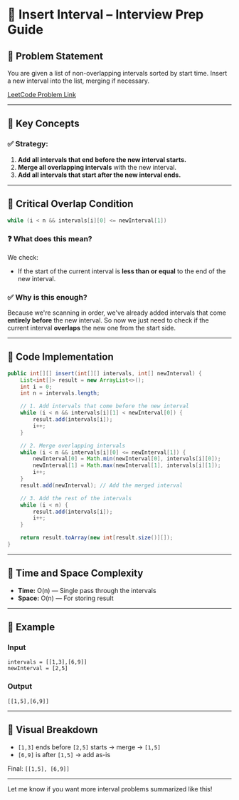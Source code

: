 
# 📘 Insert Interval – Interview Prep Guide

## 🔹 Problem Statement
You are given a list of non-overlapping intervals sorted by start time. Insert a new interval into the list, merging if necessary.

[LeetCode Problem Link](https://leetcode.com/problems/insert-interval/)

---

## 🔹 Key Concepts

### ✅ Strategy:

1. **Add all intervals that end before the new interval starts.**
2. **Merge all overlapping intervals** with the new interval.
3. **Add all intervals that start after the new interval ends.**

---

## 🔹 Critical Overlap Condition

```java
while (i < n && intervals[i][0] <= newInterval[1])
```

### ❓ What does this mean?

We check:
- If the start of the current interval is **less than or equal** to the end of the new interval.

### ✅ Why is this enough?

Because we're scanning in order, we've already added intervals that come **entirely before** the new interval. So now we just need to check if the current interval **overlaps** the new one from the start side.

---

## 🔹 Code Implementation

```java
public int[][] insert(int[][] intervals, int[] newInterval) {
    List<int[]> result = new ArrayList<>();
    int i = 0;
    int n = intervals.length;

    // 1. Add intervals that come before the new interval
    while (i < n && intervals[i][1] < newInterval[0]) {
        result.add(intervals[i]);
        i++;
    }

    // 2. Merge overlapping intervals
    while (i < n && intervals[i][0] <= newInterval[1]) {
        newInterval[0] = Math.min(newInterval[0], intervals[i][0]);
        newInterval[1] = Math.max(newInterval[1], intervals[i][1]);
        i++;
    }
    result.add(newInterval); // Add the merged interval

    // 3. Add the rest of the intervals
    while (i < n) {
        result.add(intervals[i]);
        i++;
    }

    return result.toArray(new int[result.size()][]);
}
```

---

## 🔹 Time and Space Complexity

- **Time:** O(n) — Single pass through the intervals
- **Space:** O(n) — For storing result

---

## 🔹 Example

### Input
```
intervals = [[1,3],[6,9]]
newInterval = [2,5]
```

### Output
```
[[1,5],[6,9]]
```

---

## 🔹 Visual Breakdown

- `[1,3]` ends before `[2,5]` starts → merge → `[1,5]`
- `[6,9]` is after `[1,5]` → add as-is

Final: `[[1,5], [6,9]]`

---

Let me know if you want more interval problems summarized like this!

